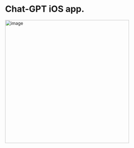 # Chat-GPT iOS app.

<img width="402" alt="image" src="https://github.com/naariman/chat_gpt/assets/96104998/b3c49f18-9165-4bef-b00e-b997b9761d0f">

